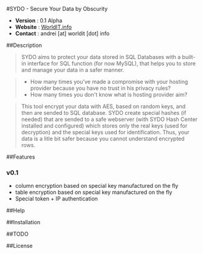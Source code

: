 #SYDO - Secure Your Data by Obscurity
* __Version__ : 0.1 Alpha
* __Website__ : [WorldIT.info](http://www.worldit.info)
* __Contact__ : andrei [at] worldit [dot] info

##Description

> SYDO aims to protect your data stored in SQL Databases with a built-in interface for SQL function (for now MySQL), that helps you to store and manage your data in a safer manner. 

> * How many times you've made a compromise with your hosting provider because you have no trust in his privacy rules? 
> * How many times you don't know what is hosting provider aim? 

> This tool encrypt your data with AES, based on random keys, and then are sended to SQL database. SYDO create special hashes (if needed) that are sended to a safe webserver (with SYDO Hash Center installed and configured) which stores only the real keys (used for decryption) and the special keys used for identification. Thus, your data is a litle bit safer because you cannot understand encrypted rows.


##Features
### v0.1 
  - column encryption based on special key manufactured on the fly
  - table encryption based on special key manufactured on the fly
  - Special token + IP authentication

##Help

##Installation

##TODO

##License